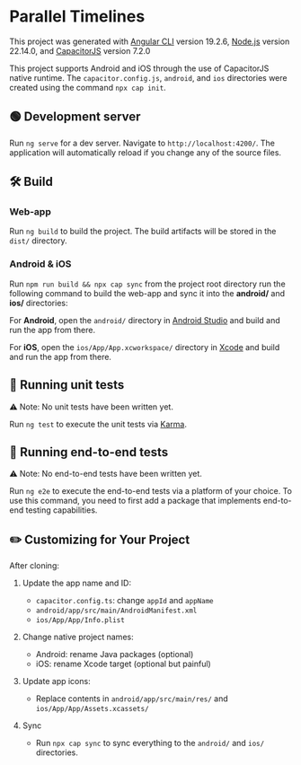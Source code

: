 # Parallel Timelines

This project was generated with [Angular CLI](https://github.com/angular/angular-cli) version 19.2.6, [Node.js](https://nodejs.org/en) version 22.14.0, and [CapacitorJS](https://capacitorjs.com/) version 7.2.0

This project supports Android and iOS through the use of CapacitorJS native runtime. The `capacitor.config.js`, `android`, and `ios` directories were created using the command `npx cap init`.

## 🟢 Development server

Run `ng serve` for a dev server. Navigate to `http://localhost:4200/`. The application will automatically reload if you change any of the source files.

## 🛠️ Build

### Web-app

Run `ng build` to build the project. The build artifacts will be stored in the `dist/` directory.

### Android & iOS

Run `npm run build && npx cap sync` from the project root directory run the following command to build the web-app and sync it into the **android/** and **ios/** directories:

For **Android**, open the `android/` directory in [Android Studio](https://developer.android.com/studio) and build and run the app from there.

For **iOS**, open the `ios/App/App.xcworkspace/` directory in [Xcode](https://developer.apple.com/xcode/) and build and run the app from there.

## 🧪 Running unit tests

⚠️ Note: No unit tests have been written yet.

Run `ng test` to execute the unit tests via [Karma](https://karma-runner.github.io).

## 🧪 Running end-to-end tests

⚠️ Note: No end-to-end tests have been written yet.

Run `ng e2e` to execute the end-to-end tests via a platform of your choice. To use this command, you need to first add a package that implements end-to-end testing capabilities.

## ✏️ Customizing for Your Project

After cloning:

1. Update the app name and ID:

   - `capacitor.config.ts`: change `appId` and `appName`
   - `android/app/src/main/AndroidManifest.xml`
   - `ios/App/App/Info.plist`

2. Change native project names:

   - Android: rename Java packages (optional)
   - iOS: rename Xcode target (optional but painful)

3. Update app icons:

   - Replace contents in `android/app/src/main/res/` and `ios/App/App/Assets.xcassets/`

4. Sync

   - Run `npx cap sync` to sync everything to the `android/` and `ios/` directories.
